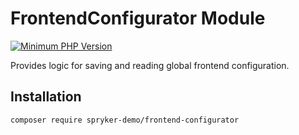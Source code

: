 # FrontendConfigurator Module
[![Minimum PHP Version](https://img.shields.io/badge/php-%3E%3D%208.2-8892BF.svg)](https://php.net/)

Provides logic for saving and reading global frontend configuration.

## Installation

```
composer require spryker-demo/frontend-configurator
```
